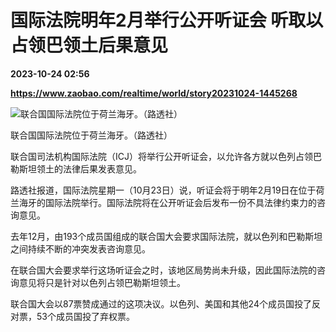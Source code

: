 # 国际法院明年2月举行公开听证会 听取以占领巴领土后果意见

**2023-10-24 02:56**

**https://www.zaobao.com/realtime/world/story20231024-1445268**

![联合国国际法院位于荷兰海牙。（路透社）](https://static.zaobao.com/s3fs-public/styles/article_large_full/public/articles/2023/10/24/2023-09-27T164347Z501133144RC23T2AGWU74RTRMADP3UKRAINE-CRISIS-WORLD-COURT-GENOCIDE.JPG?itok=EEZ6Ebzy "联合国国际法院位于荷兰海牙。（路透社）")

联合国国际法院位于荷兰海牙。（路透社）

联合国司法机构国际法院（ICJ）将举行公开听证会，以允许各方就以色列占领巴勒斯坦领土的法律后果发表意见。

路透社报道，国际法院星期一（10月23日）说，听证会将于明年2月19日在位于荷兰海牙的国际法院举行。国际法院将在公开听证会后发布一份不具法律约束力的咨询意见。

去年12月，由193个成员国组成的联合国大会要求国际法院，就以色列和巴勒斯坦之间持续不断的冲突发表咨询意见。

在联合国大会要求举行这场听证会之时，该地区局势尚未升级，因此国际法院的咨询意见将只是针对以色列占领巴勒斯坦领土。

联合国大会以87票赞成通过的这项决议。以色列、美国和其他24个成员国投了反对票，53个成员国投了弃权票。